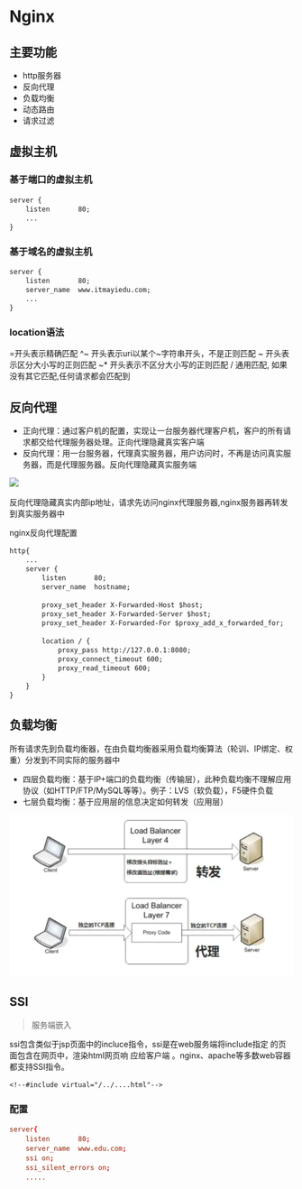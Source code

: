 # Nginx

## 主要功能

- http服务器
- 反向代理
- 负载均衡
- 动态路由
- 请求过滤

## 虚拟主机

### 基于端口的虚拟主机

```
server {
    listen       80;
    ...
}
```

### 基于域名的虚拟主机

```
server {
    listen       80;
    server_name  www.itmayiedu.com;
    ...
}
```

### location语法

=开头表示精确匹配
^~ 开头表示uri以某个~字符串开头，不是正则匹配
~ 开头表示区分大小写的正则匹配
~* 开头表示不区分大小写的正则匹配
/ 通用匹配, 如果没有其它匹配,任何请求都会匹配到

## 反向代理

- 正向代理：通过客户机的配置，实现让一台服务器代理客户机，客户的所有请求都交给代理服务器处理。正向代理隐藏真实客户端
- 反向代理：用一台服务器，代理真实服务器，用户访问时，不再是访问真实服务器，而是代理服务器。反向代理隐藏真实服务端

![](https://img.mukewang.com/5979e29e00010efd13500750.png)

反向代理隐藏真实内部ip地址，请求先访问nginx代理服务器,nginx服务器再转发到真实服务器中

nginx反向代理配置

```
http{
    ...
    server {
        listen       80;
        server_name  hostname;

        proxy_set_header X-Forwarded-Host $host;
        proxy_set_header X-Forwarded-Server $host;
        proxy_set_header X-Forwarded-For $proxy_add_x_forwarded_for;
        
        location / {
            proxy_pass http://127.0.0.1:8080;
            proxy_connect_timeout 600;
            proxy_read_timeout 600;
        }
    }
}
```

## 负载均衡

所有请求先到负载均衡器，在由负载均衡器采用负载均衡算法（轮训、IP绑定、权重）分发到不同实际的服务器中

- 四层负载均衡：基于IP+端口的负载均衡（传输层），此种负载均衡不理解应用协议（如HTTP/FTP/MySQL等等）。例子：LVS（软负载），F5硬件负载
- 七层负载均衡：基于应用层的信息决定如何转发（应用层）

![批注 2020-01-22 165829](/assets/批注%202020-01-22%20165829.png)

## SSI

>服务端嵌入

ssi包含类似于jsp页面中的incluce指令，ssi是在web服务端将include指定 的页面包含在网页中，渲染html网页响 应给客户端 。nginx、apache等多数web容器都支持SSI指令。

```
<!‐‐#include virtual="/../....html"‐‐>
```

### 配置

```conf
server{ 
    listen       80;
    server_name  www.edu.com;      
    ssi on;      
    ssi_silent_errors on;      
    .....
```



